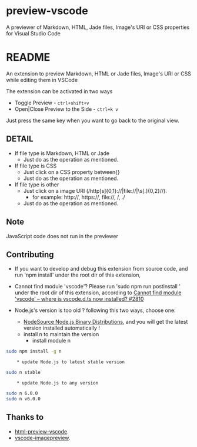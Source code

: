 # preview-vscode

A previewer of Markdown, HTML, Jade files, Image's URI or CSS properties for Visual Studio Code
# README

An extension to preview Markdown, HTML or Jade files, Image's URI or CSS while editing them in VSCode

The extension can be activated in two ways

* Toggle Preview - `ctrl+shift+v`
* Open|Close Preview to the Side - `ctrl+k v`

Just press the same key when you want to go back to the original view.

## DETAIL

+ If file type is Markdown, HTML or Jade
    - Just do as the operation as mentioned.
+ If file type is CSS
    - Just click on a CSS property between{}
    - Just do as the operation as mentioned.
+ If file type is other
    - Just click on a image URI (/http[s]{0,1}:\/\/|file:\/\/|\s[\.]{0,2}\//).
        * for example: http://, https://, file://, /, ./
    - Just do as the operation as mentioned.

## Note

JavaScript code does not run in the previewer

## Contributing

+ If you want to develop and debug this extension from source code, and run 'npm install' under the root dir of this extension,

+ Cannot find module 'vscode'? Please run 'sudo npm run postinstall ' under the root dir of this extension,
according to [Cannot find module 'vscode' – where is vscode.d.ts now installed? #2810](https://github.com/Microsoft/vscode/issues/2810)

+ Node.js's version is too old ? following this two ways, choose one:
    - [NodeSource Node.js Binary Distributions](https://github.com/nodesource/distributions), and you will get the latest version installed automatically !
    - install n to maintain the version
        * install module n
```bash
sudo npm install -g n
```
        * update Node.js to latest stable version
```bash
sudo n stable
```
        * update Node.js to any version
```bash
sudo n 6.0.0
sudo n v6.0.0
```

## Thanks to

+ [html-preview-vscode](https://github.com/tht13/html-preview-vscode.git).
+ [vscode-imagepreview](https://github.com/buzzfrog/vscode-imagepreview.git).